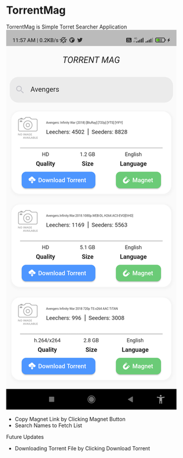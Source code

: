 # TorrentMag

 TorrentMag is Simple Torret Searcher Application 
 ![App UI](/flutter_01.png)

  * Copy Magnet Link by Clicking Magnet Button
  * Search Names to Fetch List

  Future Updates
  * Downloading Torrent File by Clicking Download Torrent 
